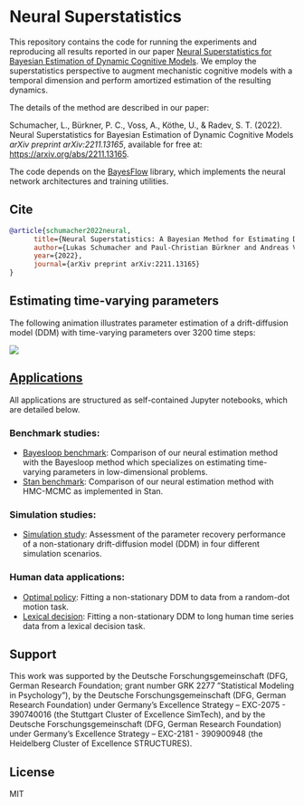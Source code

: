 # Neural Superstatistics

This repository contains the code for running the experiments and reproducing all results reported in our paper [Neural Superstatistics for Bayesian Estimation of Dynamic Cognitive Models](https://arxiv.org/abs/2211.13165). We employ the superstatistics perspective to augment mechanistic cognitive models with a temporal dimension and perform amortized estimation of the resulting dynamics.

The details of the method are described in our paper:

Schumacher, L., Bürkner, P. C., Voss, A., Köthe, U., & Radev, S. T. (2022). 
Neural Superstatistics for Bayesian Estimation of Dynamic Cognitive Models
<em>arXiv preprint arXiv:2211.13165</em>, available for free at: https://arxiv.org/abs/2211.13165.

The code depends on the [BayesFlow](https://github.com/stefanradev93/BayesFlow) library, which implements the neural network architectures and training utilities.

## Cite

```bibtex
@article{schumacher2022neural,
      title={Neural Superstatistics: A Bayesian Method for Estimating Dynamic Models of Cognition}, 
      author={Lukas Schumacher and Paul-Christian Bürkner and Andreas Voss and Ullrich Köthe and Stefan T. Radev},
      year={2022},
      journal={arXiv preprint arXiv:2211.13165}
}
```

## Estimating time-varying parameters

The following animation illustrates parameter estimation of a drift-diffusion model (DDM) with time-varying parameters over 3200 time steps:

![](param_recovery_animation.gif)

## [Applications](applications)

All applications are structured as self-contained Jupyter notebooks, which are detailed below.

### Benchmark studies:

- [Bayesloop benchmark](applications/coal_mining/notebooks/bayesloop_benchmark.ipynb): Comparison of our neural estimation method with the Bayesloop method which specializes on estimating time-varying parameters in low-dimensional problems.
- [Stan benchmark](applications/stan_comparison/notebooks/stan_benchmark.ipynb): Comparison of our neural estimation method with HMC-MCMC as implemented in Stan.

### Simulation studies:

- [Simulation study](applications/simulation_study/notebook/simulation_study_experiment.ipynb): Assessment of the parameter recovery performance of a non-stationary drift-diffusion model (DDM) in four different simulation scenarios.

### Human data applications:

- [Optimal policy](applications/optimal_policy/notebook/optimal_policy_experiment.ipynb): Fitting a non-stationary DDM to data from a random-dot motion task.
- [Lexical decision](applications/lexical_decision/notebooks): Fitting a non-stationary DDM to long human time series data from a lexical decision task.

## Support

This work was supported by the Deutsche Forschungsgemeinschaft (DFG, German Research Foundation; grant number GRK 2277 ”Statistical Modeling in Psychology”), by the Deutsche Forschungsgemeinschaft (DFG, German Research Foundation) under Germany’s Excellence Strategy – EXC-2075 - 390740016 (the Stuttgart Cluster of Excellence SimTech), and by the Deutsche Forschungsgemeinschaft (DFG, German Research Foundation) under Germany’s Excellence Strategy – EXC-2181 - 390900948 (the Heidelberg Cluster of Excellence STRUCTURES).

## License

MIT







